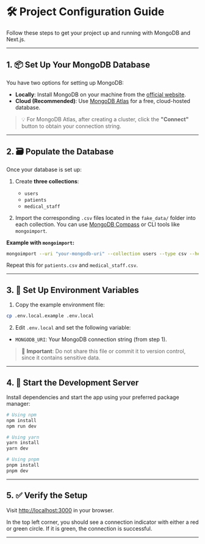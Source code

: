 # 🛠️ Project Configuration Guide

Follow these steps to get your project up and running with MongoDB and Next.js.

---

## 1. 📦 Set Up Your MongoDB Database

You have two options for setting up MongoDB:

- **Locally**: Install MongoDB on your machine from the [official website](https://www.mongodb.com/try/download/community).
- **Cloud (Recommended)**: Use [MongoDB Atlas](https://mongodb.com/atlas) for a free, cloud-hosted database.

> 💡 For MongoDB Atlas, after creating a cluster, click the **"Connect"** button to obtain your connection string.

---

## 2. 🗃️ Populate the Database

Once your database is set up:

1. Create **three collections**:
   - `users`
   - `patients`
   - `medical_staff`

2. Import the corresponding `.csv` files located in the `fake_data/` folder into each collection. You can use [MongoDB Compass](https://www.mongodb.com/products/compass) or CLI tools like `mongoimport`.

**Example with `mongoimport`:**
```bash
mongoimport --uri "your-mongodb-uri" --collection users --type csv --headerline --file ./fake_data/users.csv
```

Repeat this for `patients.csv` and `medical_staff.csv`.

---

## 3. 🔐 Set Up Environment Variables

1. Copy the example environment file:

```bash
cp .env.local.example .env.local
```

2. Edit `.env.local` and set the following variable:

- `MONGODB_URI`: Your MongoDB connection string (from step 1).

> 🛑 **Important**: Do not share this file or commit it to version control, since it contains sensitive data.

---

## 4. 🚀 Start the Development Server

Install dependencies and start the app using your preferred package manager:

```bash
# Using npm
npm install
npm run dev

# Using yarn
yarn install
yarn dev

# Using pnpm
pnpm install
pnpm dev
```

---

## 5. ✅ Verify the Setup

Visit [http://localhost:3000](http://localhost:3000) in your browser.

In the top left corner, you should see a connection indicator with either a red or green circle. If it is green, the connection is successful.

---
